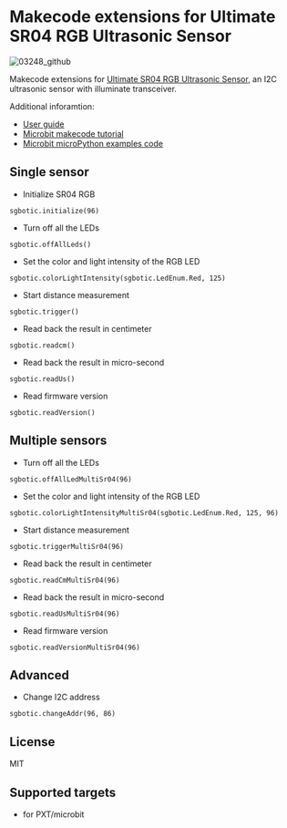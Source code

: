 # Makecode extensions for Ultimate SR04 RGB Ultrasonic Sensor

![03248_github](https://user-images.githubusercontent.com/2862935/136160932-7d405714-955f-415a-843e-dcd4038eb9ee.jpg)

Makecode extensions for [Ultimate SR04 RGB Ultrasonic Sensor](https://www.sgbotic.com/index.php?dispatch=products.view&product_id=3248), an I2C ultrasonic sensor with illuminate transceiver.

Additional inforamtion:
* [User guide](https://www.sgbotic.com/index.php?dispatch=pages.view&page_id=54)
* [Microbit makecode tutorial](https://www.sgbotic.com/index.php?dispatch=pages.view&page_id=56)
* [Microbit microPython examples code](https://github.com/SGBotic/Microbit-microPython-Examples-for-Ultimate-SR04-RGB)

## Single sensor

* Initialize SR04 RGB
```blocks
sgbotic.initialize(96)
```

* Turn off all the LEDs
```blocks
sgbotic.offAllLeds()
```

* Set the color and light intensity of the RGB LED
```blocks
sgbotic.colorLightIntensity(sgbotic.LedEnum.Red, 125)
```

* Start distance measurement
```blocks
sgbotic.trigger()
```

* Read back the result in centimeter
```blocks
sgbotic.readcm()
```

* Read back the result in micro-second
```blocks
sgbotic.readUs()
```

* Read firmware version
```blocks
sgbotic.readVersion()
```

## Multiple sensors

* Turn off all the LEDs
```blocks
sgbotic.offAllLedMultiSr04(96)
```

* Set the color and light intensity of the RGB LED
```blocks
sgbotic.colorLightIntensityMultiSr04(sgbotic.LedEnum.Red, 125, 96)
```

* Start distance measurement
```blocks
sgbotic.triggerMultiSr04(96)
```

* Read back the result in centimeter
```blocks
sgbotic.readCmMultiSr04(96)
```

* Read back the result in micro-second
```blocks
sgbotic.readUsMultiSr04(96)
```

* Read firmware version
```blocks
sgbotic.readVersionMultiSr04(96)
```

## Advanced

* Change I2C address
```blocks
sgbotic.changeAddr(96, 86)
```

## License

MIT

## Supported targets

* for PXT/microbit

